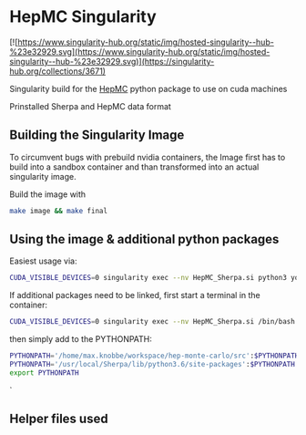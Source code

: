 # HepMC Singularity


[![https://www.singularity-hub.org/static/img/hosted-singularity--hub-%23e32929.svg](https://www.singularity-hub.org/static/img/hosted-singularity--hub-%23e32929.svg)](https://singularity-hub.org/collections/3671)


Singularity build for the [HepMC](https://gitlab.com/tjansse/hep-monte-carlo) python package to use on cuda machines

Prinstalled Sherpa and HepMC data format

## Building the Singularity Image
To circumvent bugs with prebuild nvidia containers, the Image first has to build into a sandbox container and than transformed into an actual singularity image.

Build the image with 
```bash
make image && make final
```

## Using the image & additional python packages

Easiest usage via: 
```bash
CUDA_VISIBLE_DEVICES=0 singularity exec --nv HepMC_Sherpa.si python3 your_skript.py
```

If additional packages need to be linked, first start a terminal in the container:

```bash
CUDA_VISIBLE_DEVICES=0 singularity exec --nv HepMC_Sherpa.si /bin/bash
```

then simply add to the PYTHONPATH:
```bash
PYTHONPATH='/home/max.knobbe/workspace/hep-monte-carlo/src':$PYTHONPATH
PYTHONPATH='/usr/local/Sherpa/lib/python3.6/site-packages':$PYTHONPATH
export PYTHONPATH
```

`

## Helper files used 


